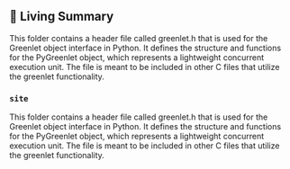

<!-- Living README Summary -->
## 🌳 Living Summary

This folder contains a header file called greenlet.h that is used for the Greenlet object interface in Python. It defines the structure and functions for the PyGreenlet object, which represents a lightweight concurrent execution unit. The file is meant to be included in other C files that utilize the greenlet functionality.


### `site`

This folder contains a header file called greenlet.h that is used for the Greenlet object interface in Python. It defines the structure and functions for the PyGreenlet object, which represents a lightweight concurrent execution unit. The file is meant to be included in other C files that utilize the greenlet functionality.

<!-- Living README Summary -->